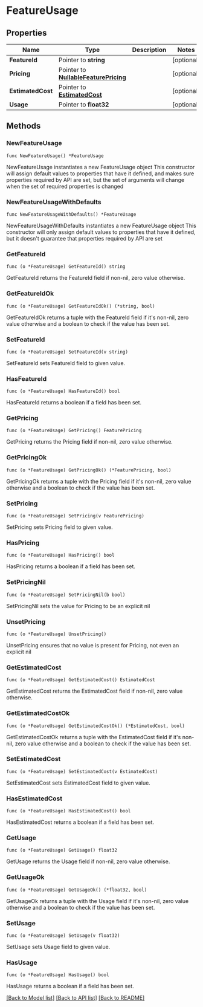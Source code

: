 # FeatureUsage

## Properties

Name | Type | Description | Notes
------------ | ------------- | ------------- | -------------
**FeatureId** | Pointer to **string** |  | [optional] 
**Pricing** | Pointer to [**NullableFeaturePricing**](FeaturePricing.md) |  | [optional] 
**EstimatedCost** | Pointer to [**EstimatedCost**](EstimatedCost.md) |  | [optional] 
**Usage** | Pointer to **float32** |  | [optional] 

## Methods

### NewFeatureUsage

`func NewFeatureUsage() *FeatureUsage`

NewFeatureUsage instantiates a new FeatureUsage object
This constructor will assign default values to properties that have it defined,
and makes sure properties required by API are set, but the set of arguments
will change when the set of required properties is changed

### NewFeatureUsageWithDefaults

`func NewFeatureUsageWithDefaults() *FeatureUsage`

NewFeatureUsageWithDefaults instantiates a new FeatureUsage object
This constructor will only assign default values to properties that have it defined,
but it doesn't guarantee that properties required by API are set

### GetFeatureId

`func (o *FeatureUsage) GetFeatureId() string`

GetFeatureId returns the FeatureId field if non-nil, zero value otherwise.

### GetFeatureIdOk

`func (o *FeatureUsage) GetFeatureIdOk() (*string, bool)`

GetFeatureIdOk returns a tuple with the FeatureId field if it's non-nil, zero value otherwise
and a boolean to check if the value has been set.

### SetFeatureId

`func (o *FeatureUsage) SetFeatureId(v string)`

SetFeatureId sets FeatureId field to given value.

### HasFeatureId

`func (o *FeatureUsage) HasFeatureId() bool`

HasFeatureId returns a boolean if a field has been set.

### GetPricing

`func (o *FeatureUsage) GetPricing() FeaturePricing`

GetPricing returns the Pricing field if non-nil, zero value otherwise.

### GetPricingOk

`func (o *FeatureUsage) GetPricingOk() (*FeaturePricing, bool)`

GetPricingOk returns a tuple with the Pricing field if it's non-nil, zero value otherwise
and a boolean to check if the value has been set.

### SetPricing

`func (o *FeatureUsage) SetPricing(v FeaturePricing)`

SetPricing sets Pricing field to given value.

### HasPricing

`func (o *FeatureUsage) HasPricing() bool`

HasPricing returns a boolean if a field has been set.

### SetPricingNil

`func (o *FeatureUsage) SetPricingNil(b bool)`

 SetPricingNil sets the value for Pricing to be an explicit nil

### UnsetPricing
`func (o *FeatureUsage) UnsetPricing()`

UnsetPricing ensures that no value is present for Pricing, not even an explicit nil
### GetEstimatedCost

`func (o *FeatureUsage) GetEstimatedCost() EstimatedCost`

GetEstimatedCost returns the EstimatedCost field if non-nil, zero value otherwise.

### GetEstimatedCostOk

`func (o *FeatureUsage) GetEstimatedCostOk() (*EstimatedCost, bool)`

GetEstimatedCostOk returns a tuple with the EstimatedCost field if it's non-nil, zero value otherwise
and a boolean to check if the value has been set.

### SetEstimatedCost

`func (o *FeatureUsage) SetEstimatedCost(v EstimatedCost)`

SetEstimatedCost sets EstimatedCost field to given value.

### HasEstimatedCost

`func (o *FeatureUsage) HasEstimatedCost() bool`

HasEstimatedCost returns a boolean if a field has been set.

### GetUsage

`func (o *FeatureUsage) GetUsage() float32`

GetUsage returns the Usage field if non-nil, zero value otherwise.

### GetUsageOk

`func (o *FeatureUsage) GetUsageOk() (*float32, bool)`

GetUsageOk returns a tuple with the Usage field if it's non-nil, zero value otherwise
and a boolean to check if the value has been set.

### SetUsage

`func (o *FeatureUsage) SetUsage(v float32)`

SetUsage sets Usage field to given value.

### HasUsage

`func (o *FeatureUsage) HasUsage() bool`

HasUsage returns a boolean if a field has been set.


[[Back to Model list]](HOW-TO.md#documentation-for-models) [[Back to API list]](HOW-TO.md#documentation-for-api-endpoints) [[Back to README]](HOW-TO.md)


